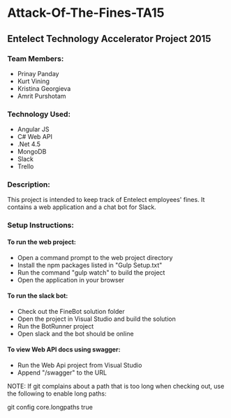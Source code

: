 # Attack-Of-The-Fines-TA15

## Entelect Technology Accelerator Project 2015

### Team Members:
- Prinay Panday
- Kurt Vining
- Kristina Georgieva
- Amrit Purshotam

### Technology Used:
- Angular JS
- C# Web API
- .Net 4.5
- MongoDB
- Slack
- Trello

### Description:

This project is intended to keep track of Entelect employees' fines.
It contains a web application and a chat bot for Slack.

### Setup Instructions:

#### To run the web project:
- Open a command prompt to the web project directory
- Install the npm packages listed in "Gulp Setup.txt"
- Run the command "gulp watch" to build the project
- Open the application in your browser

#### To run the slack bot:
- Check out the FineBot solution folder
- Open the project in Visual Studio and build the solution
- Run the BotRunner project
- Open slack and the bot should be online

#### To view Web API docs using swagger:
- Run the Web Api project from Visual Studio
- Append "/swagger" to the URL

NOTE: If git complains about a path that is too long when checking out, use the following to enable long paths:

git config core.longpaths true
